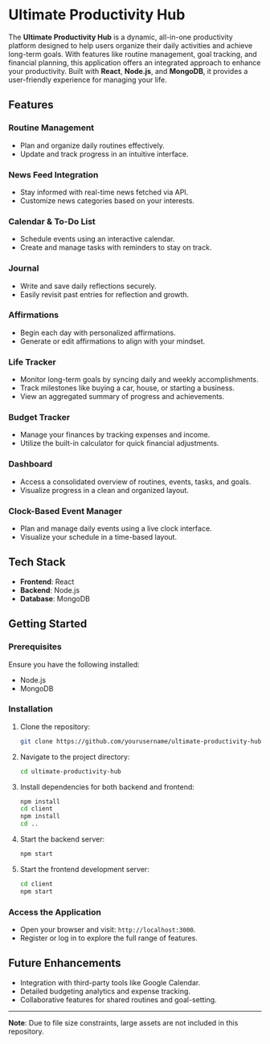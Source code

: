 # Ultimate Productivity Hub  

The **Ultimate Productivity Hub** is a dynamic, all-in-one productivity platform designed to help users organize their daily activities and achieve long-term goals. With features like routine management, goal tracking, and financial planning, this application offers an integrated approach to enhance your productivity. Built with **React**, **Node.js**, and **MongoDB**, it provides a user-friendly experience for managing your life.  

## Features  

### **Routine Management**  
- Plan and organize daily routines effectively.  
- Update and track progress in an intuitive interface.  

### **News Feed Integration**  
- Stay informed with real-time news fetched via API.  
- Customize news categories based on your interests.  

### **Calendar & To-Do List**  
- Schedule events using an interactive calendar.  
- Create and manage tasks with reminders to stay on track.  

### **Journal**  
- Write and save daily reflections securely.  
- Easily revisit past entries for reflection and growth.  

### **Affirmations**  
- Begin each day with personalized affirmations.  
- Generate or edit affirmations to align with your mindset.  

### **Life Tracker**  
- Monitor long-term goals by syncing daily and weekly accomplishments.  
- Track milestones like buying a car, house, or starting a business.  
- View an aggregated summary of progress and achievements.  

### **Budget Tracker**  
- Manage your finances by tracking expenses and income.  
- Utilize the built-in calculator for quick financial adjustments.  

### **Dashboard**  
- Access a consolidated overview of routines, events, tasks, and goals.  
- Visualize progress in a clean and organized layout.  

### **Clock-Based Event Manager**  
- Plan and manage daily events using a live clock interface.  
- Visualize your schedule in a time-based layout.  

## Tech Stack  

- **Frontend**: React  
- **Backend**: Node.js  
- **Database**: MongoDB  

## Getting Started  

### Prerequisites  
Ensure you have the following installed:  
- Node.js  
- MongoDB  

### Installation  

1. Clone the repository:  
   ```bash  
   git clone https://github.com/yourusername/ultimate-productivity-hub.git  
   ```  

2. Navigate to the project directory:  
   ```bash  
   cd ultimate-productivity-hub  
   ```  

3. Install dependencies for both backend and frontend:  
   ```bash  
   npm install  
   cd client  
   npm install  
   cd ..  
   ```  

4. Start the backend server:  
   ```bash  
   npm start  
   ```  

5. Start the frontend development server:  
   ```bash  
   cd client  
   npm start  
   ```  

### Access the Application  
- Open your browser and visit: `http://localhost:3000`.  
- Register or log in to explore the full range of features.  

## Future Enhancements  

- Integration with third-party tools like Google Calendar.  
- Detailed budgeting analytics and expense tracking.  
- Collaborative features for shared routines and goal-setting.  

---

**Note**: Due to file size constraints, large assets are not included in this repository.
